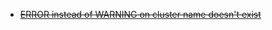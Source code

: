 
- ~~[ERROR instead of WARNING on cluster name doesn't exist](https://github.com/Azure/azure-cnab-quickstarts/issues/28)~~